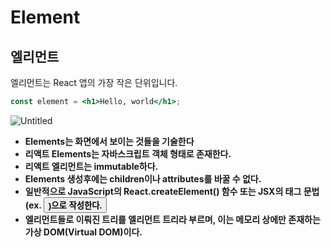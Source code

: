 # Element

## 엘리먼트

엘리먼트는 React 앱의 가장 작은 단위입니다.

```jsx
const element = <h1>Hello, world</h1>;
```

![Untitled](Element%203c0f7973d4e548c08267ca8c7a205a07/Untitled.png)

- **Elements는 화면에서 보이는 것들을 기술한다**
- **리액트  Elements는 자바스크립트 객체 형태로 존재한다.**
- **리액트 엘리먼트는 immutable하다.**
- **Elements 생성후에는 children이나 attributes를 바꿀 수 없다.**
- **일반적으로 JavaScript의 React.createElement() 함수 또는 JSX의 태그 문법(ex. <Button />)으로 작성한다.**
- **엘리먼트들로 이뤄진 트리를 엘리먼트 트리라 부르며, 이는 메모리 상에만 존재하는 가상 DOM(Virtual DOM)이다.**